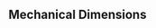 ## Mechanical Dimensions


<rk-img
  src="/assets/images/datasheet/rak5205/rak5205-detailed-dimensions.jpg"
  width="100%"
  figure-number="10"
  caption="RAK5205 Detailed Dimensions"
/>